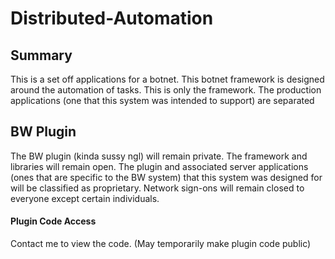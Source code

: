 # Distributed-Automation

## Summary 

This is a set off applications for a botnet. This botnet framework is designed around the automation of tasks. This is only the framework. The production applications (one that this system was intended to support) are separated

## BW Plugin

The BW plugin (kinda sussy ngl) will remain private. The framework and libraries will remain open. 
The plugin and associated server applications (ones that are specific to the BW system) that this system was designed for will be classified as proprietary. Network sign-ons will remain closed to everyone except certain individuals. 

#### Plugin Code Access

Contact me to view the code. (May temporarily make plugin code public)
